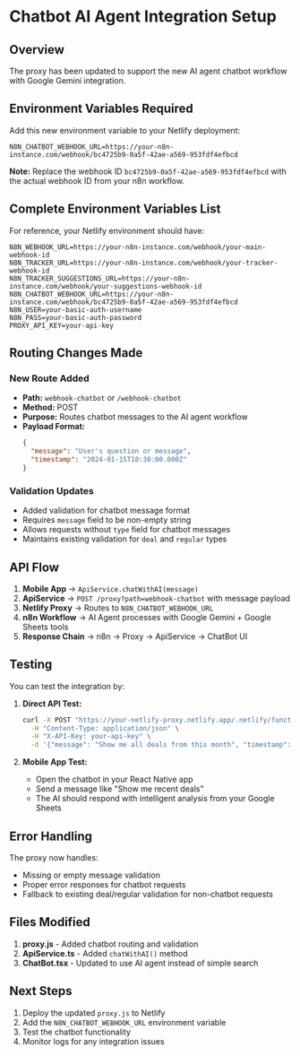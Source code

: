 # Chatbot AI Agent Integration Setup

## Overview

The proxy has been updated to support the new AI agent chatbot workflow with Google Gemini integration.

## Environment Variables Required

Add this new environment variable to your Netlify deployment:

```
N8N_CHATBOT_WEBHOOK_URL=https://your-n8n-instance.com/webhook/bc4725b9-0a5f-42ae-a569-953fdf4efbcd
```

**Note:** Replace the webhook ID `bc4725b9-0a5f-42ae-a569-953fdf4efbcd` with the actual webhook ID from your n8n workflow.

## Complete Environment Variables List

For reference, your Netlify environment should have:

```
N8N_WEBHOOK_URL=https://your-n8n-instance.com/webhook/your-main-webhook-id
N8N_TRACKER_URL=https://your-n8n-instance.com/webhook/your-tracker-webhook-id
N8N_TRACKER_SUGGESTIONS_URL=https://your-n8n-instance.com/webhook/your-suggestions-webhook-id
N8N_CHATBOT_WEBHOOK_URL=https://your-n8n-instance.com/webhook/bc4725b9-0a5f-42ae-a569-953fdf4efbcd
N8N_USER=your-basic-auth-username
N8N_PASS=your-basic-auth-password
PROXY_API_KEY=your-api-key
```

## Routing Changes Made

### New Route Added

- **Path:** `webhook-chatbot` or `/webhook-chatbot`
- **Method:** POST
- **Purpose:** Routes chatbot messages to the AI agent workflow
- **Payload Format:**
  ```json
  {
    "message": "User's question or message",
    "timestamp": "2024-01-15T10:30:00.000Z"
  }
  ```

### Validation Updates

- Added validation for chatbot message format
- Requires `message` field to be non-empty string
- Allows requests without `type` field for chatbot messages
- Maintains existing validation for `deal` and `regular` types

## API Flow

1. **Mobile App** → `ApiService.chatWithAI(message)`
2. **ApiService** → `POST /proxy?path=webhook-chatbot` with message payload
3. **Netlify Proxy** → Routes to `N8N_CHATBOT_WEBHOOK_URL`
4. **n8n Workflow** → AI Agent processes with Google Gemini + Google Sheets tools
5. **Response Chain** → n8n → Proxy → ApiService → ChatBot UI

## Testing

You can test the integration by:

1. **Direct API Test:**

   ```bash
   curl -X POST "https://your-netlify-proxy.netlify.app/.netlify/functions/proxy?path=webhook-chatbot" \
     -H "Content-Type: application/json" \
     -H "X-API-Key: your-api-key" \
     -d '{"message": "Show me all deals from this month", "timestamp": "2024-01-15T10:30:00.000Z"}'
   ```

2. **Mobile App Test:**
   - Open the chatbot in your React Native app
   - Send a message like "Show me recent deals"
   - The AI should respond with intelligent analysis from your Google Sheets

## Error Handling

The proxy now handles:

- Missing or empty message validation
- Proper error responses for chatbot requests
- Fallback to existing deal/regular validation for non-chatbot requests

## Files Modified

1. **proxy.js** - Added chatbot routing and validation
2. **ApiService.ts** - Added `chatWithAI()` method
3. **ChatBot.tsx** - Updated to use AI agent instead of simple search

## Next Steps

1. Deploy the updated `proxy.js` to Netlify
2. Add the `N8N_CHATBOT_WEBHOOK_URL` environment variable
3. Test the chatbot functionality
4. Monitor logs for any integration issues

